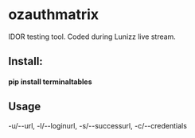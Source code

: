 # ozauthmatrix
IDOR testing tool. Coded during Lunizz live stream.

## Install: 
#### pip install terminaltables

## Usage 
 -u/--url, -l/--loginurl, -s/--successurl, -c/--credentials
